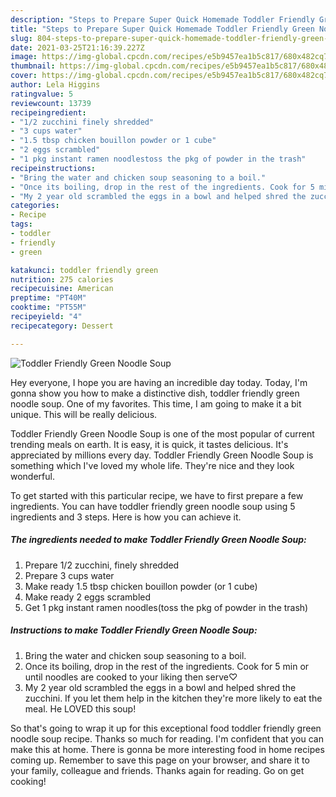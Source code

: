 ```yaml
---
description: "Steps to Prepare Super Quick Homemade Toddler Friendly Green Noodle Soup"
title: "Steps to Prepare Super Quick Homemade Toddler Friendly Green Noodle Soup"
slug: 804-steps-to-prepare-super-quick-homemade-toddler-friendly-green-noodle-soup
date: 2021-03-25T21:16:39.227Z
image: https://img-global.cpcdn.com/recipes/e5b9457ea1b5c817/680x482cq70/toddler-friendly-green-noodle-soup-recipe-main-photo.jpg
thumbnail: https://img-global.cpcdn.com/recipes/e5b9457ea1b5c817/680x482cq70/toddler-friendly-green-noodle-soup-recipe-main-photo.jpg
cover: https://img-global.cpcdn.com/recipes/e5b9457ea1b5c817/680x482cq70/toddler-friendly-green-noodle-soup-recipe-main-photo.jpg
author: Lela Higgins
ratingvalue: 5
reviewcount: 13739
recipeingredient:
- "1/2 zucchini finely shredded"
- "3 cups water"
- "1.5 tbsp chicken bouillon powder or 1 cube"
- "2 eggs scrambled"
- "1 pkg instant ramen noodlestoss the pkg of powder in the trash"
recipeinstructions:
- "Bring the water and chicken soup seasoning to a boil."
- "Once its boiling, drop in the rest of the ingredients. Cook for 5 min or until noodles are cooked to your liking then serve♡"
- "My 2 year old scrambled the eggs in a bowl and helped shred the zucchini. If you let them help in the kitchen they&#39;re more likely to eat the meal. He LOVED this soup!"
categories:
- Recipe
tags:
- toddler
- friendly
- green

katakunci: toddler friendly green 
nutrition: 275 calories
recipecuisine: American
preptime: "PT40M"
cooktime: "PT55M"
recipeyield: "4"
recipecategory: Dessert

---
```



![Toddler Friendly Green Noodle Soup](https://img-global.cpcdn.com/recipes/e5b9457ea1b5c817/680x482cq70/toddler-friendly-green-noodle-soup-recipe-main-photo.jpg)

Hey everyone, I hope you are having an incredible day today. Today, I'm gonna show you how to make a distinctive dish, toddler friendly green noodle soup. One of my favorites. This time, I am going to make it a bit unique. This will be really delicious.



Toddler Friendly Green Noodle Soup is one of the most popular of current trending meals on earth. It is easy, it is quick, it tastes delicious. It's appreciated by millions every day. Toddler Friendly Green Noodle Soup is something which I've loved my whole life. They're nice and they look wonderful.


To get started with this particular recipe, we have to first prepare a few ingredients. You can have toddler friendly green noodle soup using 5 ingredients and 3 steps. Here is how you can achieve it.

<!--inarticleads1-->

##### The ingredients needed to make Toddler Friendly Green Noodle Soup:

1. Prepare 1/2 zucchini, finely shredded
1. Prepare 3 cups water
1. Make ready 1.5 tbsp chicken bouillon powder (or 1 cube)
1. Make ready 2 eggs scrambled
1. Get 1 pkg instant ramen noodles(toss the pkg of powder in the trash)




<!--inarticleads2-->

##### Instructions to make Toddler Friendly Green Noodle Soup:

1. Bring the water and chicken soup seasoning to a boil.
1. Once its boiling, drop in the rest of the ingredients. Cook for 5 min or until noodles are cooked to your liking then serve♡
1. My 2 year old scrambled the eggs in a bowl and helped shred the zucchini. If you let them help in the kitchen they&#39;re more likely to eat the meal. He LOVED this soup!




So that's going to wrap it up for this exceptional food toddler friendly green noodle soup recipe. Thanks so much for reading. I'm confident that you can make this at home. There is gonna be more interesting food in home recipes coming up. Remember to save this page on your browser, and share it to your family, colleague and friends. Thanks again for reading. Go on get cooking!
